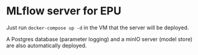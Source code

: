 MLflow server for EPU
=====================

Just run ``docker-compose up -d`` in the VM that the server will be deployed.

A Postgres database (parameter logging) and a minIO server (model store) are also automatically deployed. 

